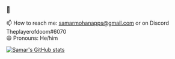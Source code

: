 ### 👋

📫 How to reach me: samarmohanapps@gmail.com or on Discord Theplayerofdoom#6070 <br />
😄 Pronouns: He/him

[![Samar's GitHub stats](https://github-readme-stats.vercel.app/api?username=samarmohan)](https://github.com/anuraghazra/github-readme-stats)
